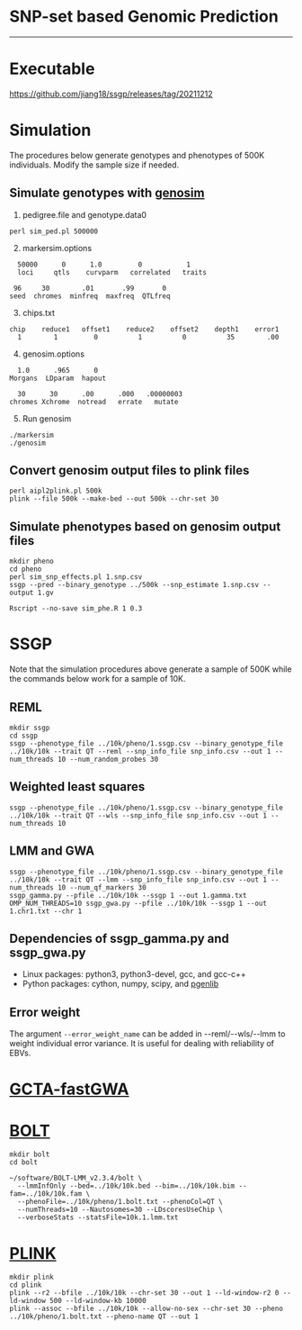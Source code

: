 # SNP-set based Genomic Prediction

---

# Executable
https://github.com/jiang18/ssgp/releases/tag/20211212

# Simulation
The procedures below generate genotypes and phenotypes of 500K individuals. Modify the sample size if needed. 
## Simulate genotypes with [genosim](https://aipl.arsusda.gov/software/genosim/)
1. pedigree.file and genotype.data0
```console
perl sim_ped.pl 500000
```
2. markersim.options
```
  50000      0      1.0         0           1
  loci     qtls    curvparm   correlated   traits

 96     30        .01       .99       0
seed  chromes  minfreq  maxfreq  QTLfreq
```
3. chips.txt
```
chip    reduce1   offset1    reduce2    offset2    depth1    error1
  1        1         0          1          0          35        .00
```
4. genosim.options
```
  1.0      .965      0
Morgans  LDparam  hapout

  30      30      .00      .000   .00000003
chromes Xchrome  notread   errate   mutate
```
5. Run genosim
```console
./markersim
./genosim
```
## Convert genosim output files to plink files
```console
perl aipl2plink.pl 500k
plink --file 500k --make-bed --out 500k --chr-set 30
```
## Simulate phenotypes based on genosim output files
```console
mkdir pheno
cd pheno
perl sim_snp_effects.pl 1.snp.csv
ssgp --pred --binary_genotype ../500k --snp_estimate 1.snp.csv --output 1.gv
```
```console
Rscript --no-save sim_phe.R 1 0.3
```
# SSGP
Note that the simulation procedures above generate a sample of 500K while the commands below work for a sample of 10K.
## REML
```console
mkdir ssgp
cd ssgp
ssgp --phenotype_file ../10k/pheno/1.ssgp.csv --binary_genotype_file ../10k/10k --trait QT --reml --snp_info_file snp_info.csv --out 1 --num_threads 10 --num_random_probes 30
```
## Weighted least squares
```console
ssgp --phenotype_file ../10k/pheno/1.ssgp.csv --binary_genotype_file ../10k/10k --trait QT --wls --snp_info_file snp_info.csv --out 1 --num_threads 10
```
## LMM and GWA
```console
ssgp --phenotype_file ../10k/pheno/1.ssgp.csv --binary_genotype_file ../10k/10k --trait QT --lmm --snp_info_file snp_info.csv --out 1 --num_threads 10 --num_qf_markers 30
ssgp_gamma.py --pfile ../10k/10k --ssgp 1 --out 1.gamma.txt
OMP_NUM_THREADS=10 ssgp_gwa.py --pfile ../10k/10k --ssgp 1 --out 1.chr1.txt --chr 1
```
## Dependencies of ssgp_gamma.py and ssgp_gwa.py
- Linux packages: python3, python3-devel, gcc, and gcc-c++
- Python packages: cython, numpy, scipy, and [pgenlib](https://github.com/chrchang/plink-ng/tree/master/2.0/Python)
## Error weight
The argument ```--error_weight_name``` can be added in --reml/--wls/--lmm to weight individual error variance. It is useful for dealing with reliability of EBVs. 
# [GCTA-fastGWA](https://cnsgenomics.com/software/gcta/#fastGWA)
# [BOLT](https://alkesgroup.broadinstitute.org/BOLT-LMM/BOLT-LMM_manual.html)
```console
mkdir bolt
cd bolt

~/software/BOLT-LMM_v2.3.4/bolt \
  --lmmInfOnly --bed=../10k/10k.bed --bim=../10k/10k.bim --fam=../10k/10k.fam \
  --phenoFile=../10k/pheno/1.bolt.txt --phenoCol=QT \
  --numThreads=10 --Nautosomes=30 --LDscoresUseChip \
  --verboseStats --statsFile=10k.1.lmm.txt
```
# [PLINK](https://www.cog-genomics.org/plink/1.9/)
```console
mkdir plink
cd plink
plink --r2 --bfile ../10k/10k --chr-set 30 --out 1 --ld-window-r2 0 --ld-window 500 --ld-window-kb 10000
plink --assoc --bfile ../10k/10k --allow-no-sex --chr-set 30 --pheno ../10k/pheno/1.bolt.txt --pheno-name QT --out 1
```
